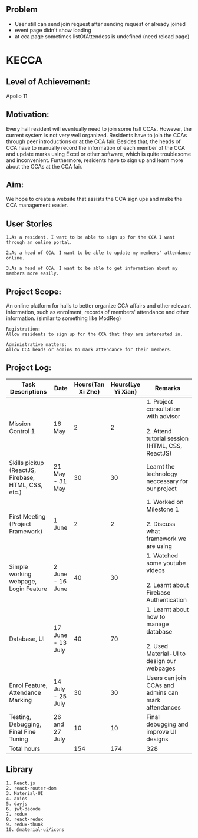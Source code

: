## Problem

- User still can send join request after sending request or already joined
- event page didn't show loading
- at cca page sometimes listOfAttendess is undefined (need reload page)

# KECCA

## Level of Achievement:

Apollo 11

## Motivation:

Every hall resident will eventually need to join some hall CCAs. However, the current system is not very well organized. Residents have to join the CCAs through peer introductions or at the CCA fair. Besides that, the heads of CCA have to manually record the information of each member of the CCA and update marks using Excel or other software, which is quite troublesome and inconvenient. Furthermore, residents have to sign up and learn more about the CCAs at the CCA fair.

## Aim:

We hope to create a website that assists the CCA sign ups and make the CCA management easier.

## User Stories

    1.As a resident, I want to be able to sign up for the CCA I want through an online portal.

    2.As a head of CCA, I want to be able to update my members' attendance online.

    3.As a head of CCA, I want to be able to get information about my members more easily.

## Project Scope:

An online platform for halls to better organize CCA affairs and other relevant information, such as enrolment, records of members' attendance and other information. (similar to something like ModReg)

    Registration:
    Allow residents to sign up for the CCA that they are interested in.

    Administrative matters:
    Allow CCA heads or admins to mark attendance for their members.

## Project Log:

| Task Descriptions                                  | Date              | Hours(Tan Xi Zhe) | Hours(Lye Yi Xian) | Remarks                                                                                       |
| -------------------------------------------------- | ----------------- | ----------------- | ------------------ | --------------------------------------------------------------------------------------------- |
| Mission Control 1                                  | 16 May            | 2                 | 2                  | 1. Project consultation with advisor<br/><br/>2. Attend tutorial session (HTML, CSS, ReactJS) |
| Skills pickup (ReactJS, Firebase, HTML, CSS, etc.) | 21 May - 31 May   | 30                | 30                 | Learnt the technology neccessary for our project                                              |
| First Meeting (Project Framework)                  | 1 June            | 2                 | 2                  | 1. Worked on Milestone 1<br/><br/>2. Discuss what framework we are using                      |
| Simple working webpage, Login Feature              | 2 June - 16 June  | 40                | 30                 | 1. Watched some youtube videos<br/><br/>2. Learnt about Firebase Authentication               |
| Database, UI                                       | 17 June - 13 July | 40                | 70                 | 1. Learnt about how to manage database<br/><br/>2. Used Material-UI to design our webpages    |
| Enrol Feature, Attendance Marking                  | 14 July - 25 July | 30                | 30                 | Users can join CCAs and admins can mark attendances                                           |
| Testing, Debugging, Final Fine Tuning              | 26 and 27 July    | 10                | 10                 | Final debugging and improve UI designs                                                        |
| Total hours                                        |                   | 154               | 174                | 328                                                                                           |

## Library

    1. React.js
    2. react-router-dom
    3. Material-UI
    4. axios
    5. dayjs
    6. jwt-decode
    7. redux
    8. react-redux
    9. redux-thunk
    10. @material-ui/icons
